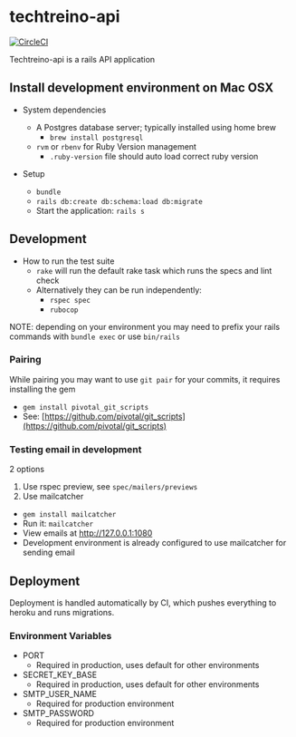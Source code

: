# techtreino-api
[![CircleCI](https://circleci.com/gh/wagoid/techtreino-api.svg?style=svg)](https://circleci.com/gh/wagoid/techtreino-api)

Techtreino-api is a rails API application

## Install development environment on Mac OSX

* System dependencies
  * A Postgres database server; typically installed using home brew
    * `brew install postgresql`
  * `rvm` or `rbenv` for Ruby Version management
    * `.ruby-version` file should auto load correct ruby version

* Setup
  * `bundle`
  * `rails db:create db:schema:load db:migrate`
  * Start the application: `rails s`

## Development

* How to run the test suite
  * `rake` will run the default rake task which runs the specs and lint check
  * Alternatively they can be run independently:
    * `rspec spec`
    * `rubocop`

NOTE: depending on your environment you may need to prefix your rails commands with `bundle exec` or use `bin/rails`

### Pairing

While pairing you may want to use `git pair` for your commits, it requires installing the gem
* `gem install pivotal_git_scripts`
* See: [https://github.com/pivotal/git_scripts](https://github.com/pivotal/git_scripts)

### Testing email in development

2 options

1. Use rspec preview, see `spec/mailers/previews`
2. Use mailcatcher
 * `gem install mailcatcher`
 * Run it: `mailcatcher`
 * View emails at http://127.0.0.1:1080
 * Development environment is already configured to use mailcatcher for sending email

## Deployment

Deployment is handled automatically by CI, which pushes everything to heroku and runs migrations.
### Environment Variables

* PORT
  * Required in production, uses default for other environments
* SECRET_KEY_BASE
  * Required in production, uses default for other environments
* SMTP_USER_NAME
  * Required for production environment
* SMTP_PASSWORD
  * Required for production environment

